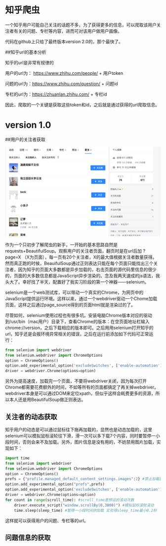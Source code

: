 # 知乎爬虫

一个知乎用户可能自己关注的话题不多，为了获得更多的信息，可以爬取该用户关注者有关的问题、专栏等内容，进而可对该用户做用户画像。

代码在github上只给了最终版本version 2.0的，那个最快了。

##知乎url的基本分析

知乎的url是非常有规律的

用户的url为： https://www.zhihu.com/people/ + 用户token

问题的url为：https://www.zhihu.com/question/ + 问题id

专栏的url为：https://zhuanlan.zhihu.com/ + 专栏id

因此，爬取的一个关键是获取这些token和id，之后就是通过获得的url爬取信息。

# version 1.0

##用户的关注者获取

![pic1](http://github.com/YfYan/YfYan.github.io/raw/master/images/pic1.png)

作为一个只初步了解爬虫的新手，一开始的基本思路自然是requests+BeautifulSoup。观察用户的关注者页面，翻页时是在url后加 ?page=X （X为页面），每一页有20个关注者，X的最大值根据关注者数量获得。然而真正跑的时候，BeauifulSoup通过正则表达只能在每个页面只能找出三个关注者，因为知乎的页面大多数都是异步加载的，右击页面的源代码里信息的很少的，页面的大多数信息都是JavaScript异步渲染的。念及我两天速成的js语法，我头大了。幸好找了半天，配置好了我实习阶段的第一个神器——selenium。 



selenium是一个web测试库，可以带动一个真实的Chrome，为网页中的JavaScript提供运行环境。这样以来，通过一个webdriver驱动一个Chome加载页面，这样之后通过page_source得到的页面html就是渲染过的了。



尽管如何，selenium使用过程也有很多坑。安装电脑Chrome版本对应的驱动到/usr/bin（mac用户）目录下，查看Chrome的版本：在空页面地址栏输入chrome://version，之后下载相应的版本即可。之后用用selenium打开知乎的url，知乎还是会报环境异常相关的错误，之后在运行前添加如下代码可正常运行：

```python
from selenium import webdriver
from selenium.webdriver import ChromeOptions
option = ChromeOptions()
option.add_experimental_option('excludeSwitches', ['enable-automation'])
driver = webdriver.Chrome(options=option)
```

另外为提高速度，加载完一个页面，不要将webdriver关闭，因为每次打开Chrome都需要花费额外的时间，不如等所有的页面都搞定了再关掉webdriver。webdriver本身是可以通过DOM来定位xpath，但似乎这样会耗费更多的资源，所以本人还是用BeautifulSoup做正则表达。

## 关注者的动态获取

知乎用户的动态是可以通过鼠标往下拖再加载的，显然也是动态加载的，这里selenium可以模拟鼠标滚轮往下滑，滑一次可以多下载7个内容，同时要暂停一小段时间，否则会来不及加载。另外，图片信息是没有用的，不妨禁用图片加载，实现如下：

```python
import time
from selenium import webdriver
from selenium.webdriver import ChromeOptions
option = ChromeOptions()
prefs = {"profile.managed_default_content_settings.images":2} #禁止加载图片
option.add_experimental_option("prefs",prefs)
option.add_experimental_option('excludeSwitches', ['enable-automation'])
driver = webdriver.Chrome(options=option)
for count in range(scroll_time): #scroll_time是预设的滚动次数
    driver.execute_script("window.scrollBy(0,3000)") #模拟鼠标滚轮滚动
    time.sleep(sleep_time) #暂停一小段时间供加载 实验得sleep_time最小0.2秒
```

这样就可以获得用户的问题、专栏等的url。

## 问题信息的获取





